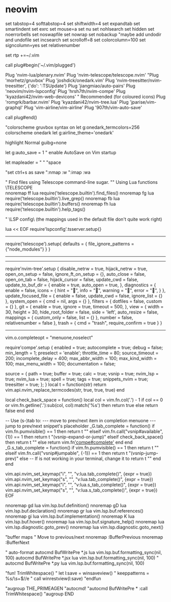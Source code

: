 # neovim

set tabstop=4 softtabstop=4
set shiftwidth=4
set expandtab
set smartindent
set exrc
set mouse=a
set nu
set nohlsearch
set hidden
set noerrorbells
set noswapfile
set nowrap
set nobackup
"maybe add undodir and undofile
set incsearch
set scrolloff=8
set colorcolumn=100
set signcolumn=yes
set relativenumber


set rtp +=~/.vim


call plug#begin('~/.vim/plugged')

Plug 'nvim-lua/plenary.nvim'
Plug 'nvim-telescope/telescope.nvim'
"Plug 'morhetz/gruvbox'
Plug 'joshdick/onedark.vim'
Plug 'nvim-treesitter/nvim-treesitter', {'do': ':TSUpdate'}
Plug 'jiangmiao/auto-pairs'
Plug 'neovim/nvim-lspconfig'
Plug 'hrsh7th/nvim-compe'
Plug 'kyazdani42/nvim-web-devicons' " Recommended (for coloured icons)
Plug 'romgrk/barbar.nvim'
Plug 'kyazdani42/nvim-tree.lua'
Plug 'jparise/vim-graphql'
Plug 'vim-airline/vim-airline'
Plug '907th/vim-auto-save'

call plug#end()

"colorscheme gruvbox
syntax on
let g:onedark_termcolors=256
colorscheme onedark
let g:airline_theme='onedark'

highlight Normal guibg=none

let g:auto_save = 1  " enable AutoSave on Vim startup

let mapleader = " " "space


"set ctrl+s as save
":nmap <c-s> :w<CR>
":imap <c-s> <Esc>:w<CR>a

" Find files using Telescope command-line sugar.
"" Using Lua functions \TELESCOPE\
nnoremap <leader>ff <cmd>lua require('telescope.builtin').find_files()<cr>
nnoremap <leader>fg <cmd>lua require('telescope.builtin').live_grep()<cr>
nnoremap <leader>fb <cmd>lua require('telescope.builtin').buffers()<cr>
nnoremap <leader>fh <cmd>lua require('telescope.builtin').help_tags()<cr>

" \LSP config\ (the mappings used in the default file don't quite work right)

lua << EOF
require'lspconfig'.tsserver.setup{}

-------

require('telescope').setup{ defaults = { file_ignore_patterns = {"node_modules"} } }

---------



---------

require'nvim-tree'.setup {
  disable_netrw       = true,
  hijack_netrw        = true,
  open_on_setup       = false,
  ignore_ft_on_setup  = {},
  auto_close          = false,
  open_on_tab         = false,
  hijack_cursor       = false,
  update_cwd          = false,
  update_to_buf_dir   = {
    enable = true,
    auto_open = true,
  },
  diagnostics = {
    enable = false,
    icons = {
      hint = "",
      info = "",
      warning = "",
      error = "",
    }
  },
  update_focused_file = {
    enable      = false,
    update_cwd  = false,
    ignore_list = {}
  },
  system_open = {
    cmd  = nil,
    args = {}
  },
  filters = {
    dotfiles = false,
    custom = {}
  },
  git = {
    enable = true,
    ignore = true,
    timeout = 500,
  },
  view = {
    width = 30,
    height = 30,
    hide_root_folder = false,
    side = 'left',
    auto_resize = false,
    mappings = {
      custom_only = false,
      list = {}
    },
    number = false,
    relativenumber = false
  },
  trash = {
    cmd = "trash",
    require_confirm = true
  }
}

----------

vim.o.completeopt = "menuone,noselect"

require'compe'.setup {
  enabled = true;
  autocomplete = true;
  debug = false;
  min_length = 1;
  preselect = 'enable';
  throttle_time = 80;
  source_timeout = 200;
  incomplete_delay = 400;
  max_abbr_width = 100;
  max_kind_width = 100;
  max_menu_width = 100;
  documentation = false;

  source = {
    path = true;
    buffer = true;
    calc = true;
    vsnip = true;
    nvim_lsp = true;
    nvim_lua = true;
    spell = true;
    tags = true;
    snippets_nvim = true;
    treesitter = true;
  };
}
local t = function(str)
  return vim.api.nvim_replace_termcodes(str, true, true, true)
end

local check_back_space = function()
    local col = vim.fn.col('.') - 1
    if col == 0 or vim.fn.getline('.'):sub(col, col):match('%s') then
        return true
    else
        return false
    end
end

-- Use (s-)tab to:
--- move to prev/next item in completion menuone
--- jump to prev/next snippet's placeholder
_G.tab_complete = function()
  if vim.fn.pumvisible() == 1 then
    return t "<C-n>"
  elseif vim.fn.call("vsnip#available", {1}) == 1 then
    return t "<Plug>(vsnip-expand-or-jump)"
  elseif check_back_space() then
    return t "<Tab>"
  else
    return vim.fn['compe#complete']()
  end
end
_G.s_tab_complete = function()
  if vim.fn.pumvisible() == 1 then
    return t "<C-p>"
  elseif vim.fn.call("vsnip#jumpable", {-1}) == 1 then
    return t "<Plug>(vsnip-jump-prev)"
  else
    -- If <S-Tab> is not working in your terminal, change it to <C-h>
    return t "<S-Tab>"
  end
end

vim.api.nvim_set_keymap("i", "<Tab>", "v:lua.tab_complete()", {expr = true})
vim.api.nvim_set_keymap("s", "<Tab>", "v:lua.tab_complete()", {expr = true})
vim.api.nvim_set_keymap("i", "<S-Tab>", "v:lua.s_tab_complete()", {expr = true})
vim.api.nvim_set_keymap("s", "<S-Tab>", "v:lua.s_tab_complete()", {expr = true})
EOF

nnoremap <silent> gd <cmd>lua vim.lsp.buf.definition()<CR>
nnoremap <silent> gD <cmd>lua vim.lsp.buf.declaration()<CR>
nnoremap <silent> gr <cmd>lua vim.lsp.buf.references()<CR>
nnoremap <silent> gi <cmd>lua vim.lsp.buf.implementation()<CR>
nnoremap <silent> K <cmd>lua vim.lsp.buf.hover()<CR>
nnoremap <silent> <C-k> <cmd>lua vim.lsp.buf.signature_help()<CR>
nnoremap <silent> <C-n> <cmd>lua vim.lsp.diagnostic.goto_prev()<CR>
nnoremap <silent> <C-p> <cmd>lua vim.lsp.diagnostic.goto_next()<CR>

"buffer maps
" Move to previous/next
nnoremap <C-h> :BufferPrevious<CR>
nnoremap <C-l> :BufferNext<CR>




" auto-format
autocmd BufWritePre *.js lua vim.lsp.buf.formatting_sync(nil, 100)
autocmd BufWritePre *.jsx lua vim.lsp.buf.formatting_sync(nil, 100)
" autocmd BufWritePre *.py lua vim.lsp.buf.formatting_sync(nil, 100)

"fun! TrimWhitespace()
"    let l:save = winsaveview()
"    keeppatterns = %s/\s\+$//e
"    call winrestview(l:save)
"endfun


"augroup THE_PRIMEAGEN
"autocmd!
"autocmd BufWritePre * :call TrimWhitespace()
"augroup END
